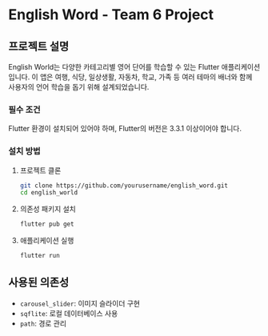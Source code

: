 

# English Word - Team 6 Project

## 프로젝트 설명
English World는 다양한 카테고리별 영어 단어를 학습할 수 있는 Flutter 애플리케이션입니다.
이 앱은 여행, 식당, 일상생활, 자동차, 학교, 가족 등 여러 테마의 배너와 함께 사용자의 언어 학습을 돕기 위해 설계되었습니다.

### 필수 조건
Flutter 환경이 설치되어 있어야 하며, Flutter의 버전은 3.3.1 이상이어야 합니다.

### 설치 방법
1. 프로젝트 클론
   ```bash
   git clone https://github.com/yourusername/english_word.git
   cd english_world
   ```
2. 의존성 패키지 설치
   ```bash
   flutter pub get
   ```
3. 애플리케이션 실행
   ```bash
   flutter run
   ```
## 사용된 의존성
- `carousel_slider`: 이미지 슬라이더 구현
- `sqflite`: 로컬 데이터베이스 사용
- `path`: 경로 관리

